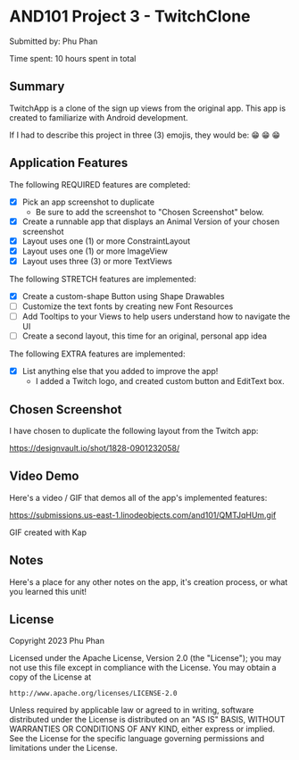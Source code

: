 # AND101 Project 3 - TwitchClone

Submitted by: Phu Phan

Time spent: 10 hours spent in total

## Summary

TwitchApp is a clone of the sign up views from the original app. This app is created to familiarize with Android development.

If I had to describe this project in three (3) emojis, they would be: 😁 😁 😁

## Application Features

The following REQUIRED features are completed:

- [x] Pick an app screenshot to duplicate
  - Be sure to add the screenshot to "Chosen Screenshot" below.
- [x] Create a runnable app that displays an Animal Version of your chosen screenshot
- [x] Layout uses one (1) or more ConstraintLayout
- [x] Layout uses one (1) or more ImageView
- [x] Layout uses three (3) or more TextViews

The following STRETCH features are implemented:

- [x] Create a custom-shape Button using Shape Drawables
- [ ] Customize the text fonts by creating new Font Resources
- [ ] Add Tooltips to your Views to help users understand how to navigate the UI
- [ ] Create a second layout, this time for an original, personal app idea

The following EXTRA features are implemented:

- [x] List anything else that you added to improve the app!
  - I added a Twitch logo, and created custom button and EditText box.

## Chosen Screenshot

I have chosen to duplicate the following layout from the Twitch app:

https://designvault.io/shot/1828-0901232058/
## Video Demo

Here's a video / GIF that demos all of the app's implemented features:

https://submissions.us-east-1.linodeobjects.com/and101/QMTJqHUm.gif

GIF created with Kap

<!-- Recommended tools:
- [Kap](https://getkap.co/) for macOS
- [ScreenToGif](https://www.screentogif.com/) for Windows
- [peek](https://github.com/phw/peek) for Linux. -->

## Notes

Here's a place for any other notes on the app, it's creation process, or what you learned this unit!

## License

Copyright 2023 Phu Phan

Licensed under the Apache License, Version 2.0 (the "License");
you may not use this file except in compliance with the License.
You may obtain a copy of the License at

    http://www.apache.org/licenses/LICENSE-2.0

Unless required by applicable law or agreed to in writing, software
distributed under the License is distributed on an "AS IS" BASIS,
WITHOUT WARRANTIES OR CONDITIONS OF ANY KIND, either express or implied.
See the License for the specific language governing permissions and
limitations under the License.
